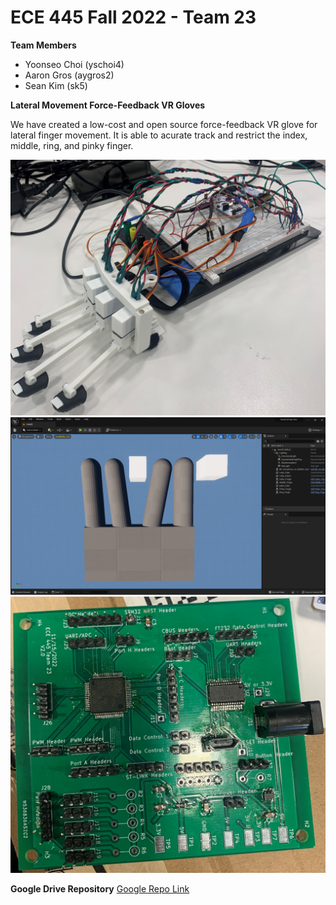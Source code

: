 # ECE 445 Fall 2022 - Team 23

**Team Members**
- Yoonseo Choi (yschoi4)
- Aaron Gros (aygros2)
- Sean Kim (sk5)

**Lateral Movement Force-Feedback VR Gloves**

We have created a low-cost and open source force-feedback VR glove for lateral finger movement. It is able to acurate track and restrict the index, middle, ring, and pinky finger.

<img src="Glove.jpg">
<img src="Hand Virtual Simulation.png">
<img src="PCB.jpg">

**Google Drive Repository** 
[Google Repo Link](https://drive.google.com/drive/folders/11H3rUvDkAtsJpdgwuR88esnsnRXGqsm2?usp=sharing)

